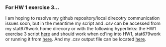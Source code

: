 ### For HW 1 exercise 3...


I am hoping to resolve my github repository/local direcotry communication issues soon, but in the meantime my script and .csv can be accessed from my stat679work home direcory or with the following hyperlinks: the HW1 exercise 3 script [here](https://github.com/kingcohn1/stat679work/blob/master/hw1.3.shhw1.3.sh.) and should work when cd'ing into HW1, stat679work or running it from [here](https://github.com/kingcohn1/stat679work/tree/master/hw1). And my .csv output file can be located [here](https://github.com/kingcohn1/stat679work/blob/master/HW13.csv). 

